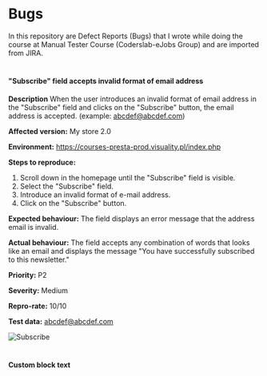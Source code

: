 # Bugs
In this repository are Defect Reports (Bugs) that I wrote while doing the course at Manual Tester Course (Coderslab-eJobs Group) and are imported from JIRA.
#
#### "Subscribe" field accepts invalid format of email address
**Description**  When the user introduces an invalid format of email address in the "Subscribe" field and clicks on the "Subscribe" button, the email address is accepted. (example: abcdef@abcdef.com)

**Affected version:**  My store 2.0

**Environment:** https://courses-presta-prod.visuality.pl/index.php

**Steps to reproduce:**
1. Scroll down in the homepage until the "Subscribe" field is visible.
2. Select the "Subscribe" field.
3. Introduce an invalid format of e-mail address.
4. Click on the "Subscribe" button.

**Expected behaviour:** The field displays an error message that the address email is invalid.

**Actual behaviour:** The field accepts any combination of words that looks like an email and displays the message "You have successfully subscribed to this newsletter."

**Priority:** P2

**Severity:** Medium

**Repro-rate:** 10/10

**Test data:** abcdef@abcdef.com

![Subscribe](https://user-images.githubusercontent.com/117184407/199756296-7ff4ab14-77ca-440c-812d-d33db5da5256.png)
#
#### Custom block text

